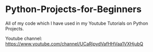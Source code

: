 # Python-Projects-for-Beginners
All of my code which I have used in my Youtube Tutorials on Python Projects.

Youtube channel: https://www.youtube.com/channel/UCaRipydVafHHVaa1VXHjubQ
